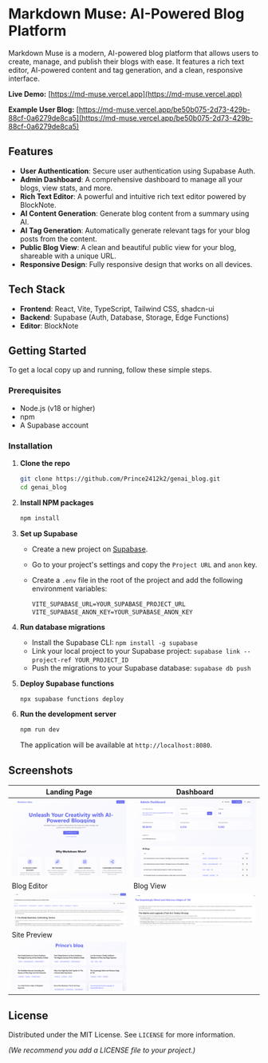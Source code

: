 # Markdown Muse: AI-Powered Blog Platform

Markdown Muse is a modern, AI-powered blog platform that allows users to create, manage, and publish their blogs with ease. It features a rich text editor, AI-powered content and tag generation, and a clean, responsive interface.

**Live Demo:** [https://md-muse.vercel.app](https://md-muse.vercel.app)

**Example User Blog:** [https://md-muse.vercel.app/be50b075-2d73-429b-88cf-0a6279de8ca5](https://md-muse.vercel.app/be50b075-2d73-429b-88cf-0a6279de8ca5)

## Features

- **User Authentication**: Secure user authentication using Supabase Auth.
- **Admin Dashboard**: A comprehensive dashboard to manage all your blogs, view stats, and more.
- **Rich Text Editor**: A powerful and intuitive rich text editor powered by BlockNote.
- **AI Content Generation**: Generate blog content from a summary using AI.
- **AI Tag Generation**: Automatically generate relevant tags for your blog posts from the content.
- **Public Blog View**: A clean and beautiful public view for your blog, shareable with a unique URL.
- **Responsive Design**: Fully responsive design that works on all devices.

## Tech Stack

- **Frontend**: React, Vite, TypeScript, Tailwind CSS, shadcn-ui
- **Backend**: Supabase (Auth, Database, Storage, Edge Functions)
- **Editor**: BlockNote

## Getting Started

To get a local copy up and running, follow these simple steps.

### Prerequisites

- Node.js (v18 or higher)
- npm
- A Supabase account

### Installation

1.  **Clone the repo**

    ```sh
    git clone https://github.com/Prince2412k2/genai_blog.git
    cd genai_blog
    ```

2.  **Install NPM packages**

    ```sh
    npm install
    ```

3.  **Set up Supabase**

    -   Create a new project on [Supabase](https://supabase.com/).
    -   Go to your project's settings and copy the `Project URL` and `anon` key.
    -   Create a `.env` file in the root of the project and add the following environment variables:

        ```
        VITE_SUPABASE_URL=YOUR_SUPABASE_PROJECT_URL
        VITE_SUPABASE_ANON_KEY=YOUR_SUPABASE_ANON_KEY
        ```

4.  **Run database migrations**

    -   Install the Supabase CLI: `npm install -g supabase`
    -   Link your local project to your Supabase project: `supabase link --project-ref YOUR_PROJECT_ID`
    -   Push the migrations to your Supabase database: `supabase db push`

5.  **Deploy Supabase functions**

    ```sh
    npx supabase functions deploy
    ```

6.  **Run the development server**

    ```sh
    npm run dev
    ```

    The application will be available at `http://localhost:8080`.

## Screenshots

| Landing Page | Dashboard |
|---|---|
| ![Landing Page](static/Landing.png) | ![Dashboard](static/Dashboard.png) |
| Blog Editor | Blog View |
| ![Blog Editor](static/blogEdit.png) | ![Blog View](static/blogView.png) |
| Site Preview |
| ![Site Preview](static/site.png) |

## License

Distributed under the MIT License. See `LICENSE` for more information.

*(We recommend you add a LICENSE file to your project.)*
